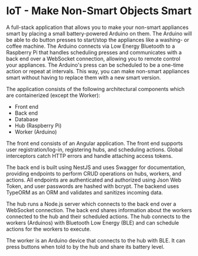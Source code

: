 # IoT - Make Non-Smart Objects Smart

A full-stack application that allows you to make your non-smart appliances smart by placing a small battery-powered Arduino on them. The Arduino will be able to do button presses to start/stop the appliances like a washing- or coffee machine. The Arduino connects via Low Energy Bluetooth to a Raspberry Pi that handles scheduling presses and communicates with a back end over a WebSocket connection, allowing you to remote control your appliances.
The Arduino's press can be scheduled to be a one-time action or repeat at intervals. This way, you can make non-smart appliances smart without having to replace them with a new smart version.

The application consists of the following architectural components which are containerized (except the Worker):

- Front end
- Back end
- Database
- Hub (Raspberry Pi)
- Worker (Arduino)

The front end consists of an Angular application. The front end supports user registration/log-in, registering hubs, and scheduling actions. Global interceptors catch HTTP errors and handle attaching access tokens.

The back end is built using NestJS and uses Swagger for documentation, providing endpoints to perform CRUD operations on hubs, workers, and actions. All endpoints are authenticated and authorized using Json Web Token, and user passwords are hashed with bcrypt. The backend uses TypeORM as an ORM and validates and sanitizes incoming data.

The hub runs a Node.js server which connects to the back end over a WebSocket connection. The back end shares information about the workers connected to the hub and their scheduled actions. The hub connects to the workers (Arduinos) with Bluetooth Low Energy (BLE) and can schedule actions for the workers to execute.

The worker is an Arduino device that connects to the hub with BLE. It can press buttons when told to by the hub and share its battery level.
